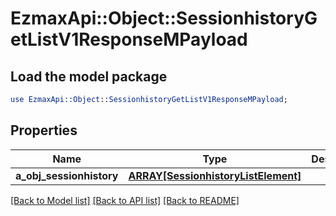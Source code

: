 # EzmaxApi::Object::SessionhistoryGetListV1ResponseMPayload

## Load the model package
```perl
use EzmaxApi::Object::SessionhistoryGetListV1ResponseMPayload;
```

## Properties
Name | Type | Description | Notes
------------ | ------------- | ------------- | -------------
**a_obj_sessionhistory** | [**ARRAY[SessionhistoryListElement]**](SessionhistoryListElement.md) |  | 

[[Back to Model list]](../README.md#documentation-for-models) [[Back to API list]](../README.md#documentation-for-api-endpoints) [[Back to README]](../README.md)


